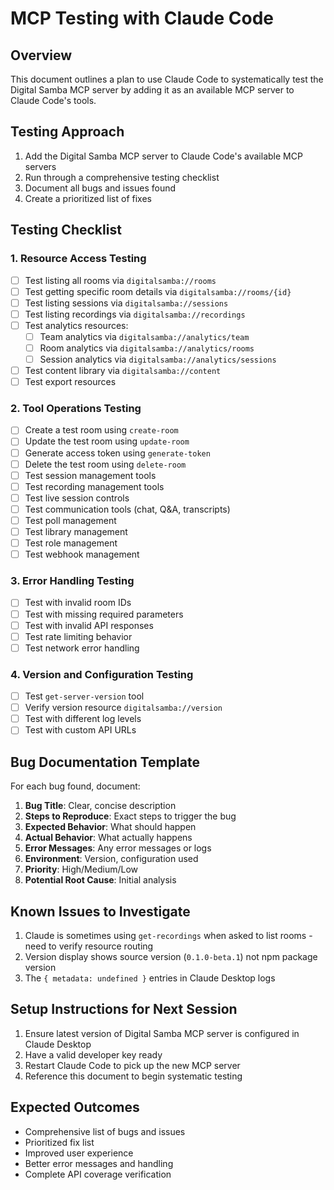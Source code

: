 # MCP Testing with Claude Code

## Overview
This document outlines a plan to use Claude Code to systematically test the Digital Samba MCP server by adding it as an available MCP server to Claude Code's tools.

## Testing Approach
1. Add the Digital Samba MCP server to Claude Code's available MCP servers
2. Run through a comprehensive testing checklist
3. Document all bugs and issues found
4. Create a prioritized list of fixes

## Testing Checklist

### 1. Resource Access Testing
- [ ] Test listing all rooms via `digitalsamba://rooms`
- [ ] Test getting specific room details via `digitalsamba://rooms/{id}`
- [ ] Test listing sessions via `digitalsamba://sessions`
- [ ] Test listing recordings via `digitalsamba://recordings`
- [ ] Test analytics resources:
  - [ ] Team analytics via `digitalsamba://analytics/team`
  - [ ] Room analytics via `digitalsamba://analytics/rooms`
  - [ ] Session analytics via `digitalsamba://analytics/sessions`
- [ ] Test content library via `digitalsamba://content`
- [ ] Test export resources

### 2. Tool Operations Testing
- [ ] Create a test room using `create-room`
- [ ] Update the test room using `update-room`
- [ ] Generate access token using `generate-token`
- [ ] Delete the test room using `delete-room`
- [ ] Test session management tools
- [ ] Test recording management tools
- [ ] Test live session controls
- [ ] Test communication tools (chat, Q&A, transcripts)
- [ ] Test poll management
- [ ] Test library management
- [ ] Test role management
- [ ] Test webhook management

### 3. Error Handling Testing
- [ ] Test with invalid room IDs
- [ ] Test with missing required parameters
- [ ] Test with invalid API responses
- [ ] Test rate limiting behavior
- [ ] Test network error handling

### 4. Version and Configuration Testing
- [ ] Test `get-server-version` tool
- [ ] Verify version resource `digitalsamba://version`
- [ ] Test with different log levels
- [ ] Test with custom API URLs

## Bug Documentation Template
For each bug found, document:
1. **Bug Title**: Clear, concise description
2. **Steps to Reproduce**: Exact steps to trigger the bug
3. **Expected Behavior**: What should happen
4. **Actual Behavior**: What actually happens
5. **Error Messages**: Any error messages or logs
6. **Environment**: Version, configuration used
7. **Priority**: High/Medium/Low
8. **Potential Root Cause**: Initial analysis

## Known Issues to Investigate
1. Claude is sometimes using `get-recordings` when asked to list rooms - need to verify resource routing
2. Version display shows source version (`0.1.0-beta.1`) not npm package version
3. The `{ metadata: undefined }` entries in Claude Desktop logs

## Setup Instructions for Next Session
1. Ensure latest version of Digital Samba MCP server is configured in Claude Desktop
2. Have a valid developer key ready
3. Restart Claude Code to pick up the new MCP server
4. Reference this document to begin systematic testing

## Expected Outcomes
- Comprehensive list of bugs and issues
- Prioritized fix list
- Improved user experience
- Better error messages and handling
- Complete API coverage verification